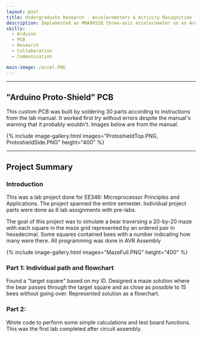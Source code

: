 ```yaml
---
layout: post
title: Undergraduate Research - Accelerometers & Activity Recognition
description: Implemented an MMA8452Q three-axis accelerometer on an Arduino UNO to measure user movement, resulting in the development of a prototype activity recognition algorithm. Invited to role due to strong academic achievement. Worked collaboratively with a peer and presented results.
skills:
  - Arduino
  - PCB
  - Research
  - Collaboration
  - Communication

main-image: /accel.PNG
---
```


---

## "Arduino Proto-Shield" PCB

This custom PCB was built by soldering 30 parts according to instructions from the lab manual. It worked first try without errors despite the manual's warning that it probably wouldn't. Images below are from the manual.

{% include image-gallery.html images="ProtoshieldTop.PNG, ProtoshieldSide.PNG" height="400" %}

---

## Project Summary



### Introduction


This was a lab project done for EE346: Microprocessor Principles and Applications. The project spanned the entire semester. Individual project parts were done as 6 lab assignments with pre-labs.
  
  
The goal of this project was to simulate a bear traversing a 20-by-20 maze with each square in the maze grid represented by an ordered pair in hexadecimal. Some squares contained bees with a number indicating how many were there. All programming was done in AVR Assembly


{% include image-gallery.html images="MazeFull.PNG" height="400" %}


### Part 1: Individual path and flowchart


Found a "target square" based on my ID. Designed a maze solution where the bear passes through the target square and as close as possible to 15 bees without going over. Represented solution as a flowchart.


### Part 2:


Wrote code to perform some simple calculations and test board functions. This was the first lab completed after circuit assembly.
